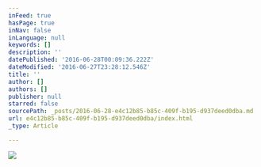 ```yaml
---
inFeed: true
hasPage: true
inNav: false
inLanguage: null
keywords: []
description: ''
datePublished: '2016-06-28T00:09:36.222Z'
dateModified: '2016-06-27T23:28:12.546Z'
title: ''
author: []
authors: []
publisher: null
starred: false
sourcePath: _posts/2016-06-28-e4c12b85-b85c-409f-b195-d937deed0dba.md
url: e4c12b85-b85c-409f-b195-d937deed0dba/index.html
_type: Article

---
```

![](https://the-grid-user-content.s3-us-west-2.amazonaws.com/1c86ad33-bf07-4bb8-ab35-fd88172a9e1c.jpg)